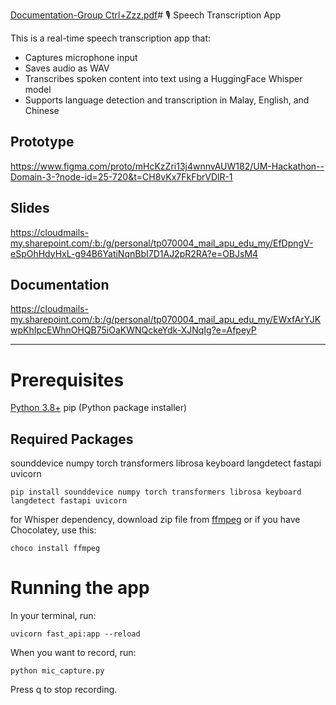 [Documentation-Group Ctrl+Zzz.pdf](https://github.com/user-attachments/files/19720224/Documentation-Group.Ctrl%2BZzz.pdf)# 🎙️ Speech Transcription App

This is a real-time speech transcription app that:
- Captures microphone input
- Saves audio as WAV
- Transcribes spoken content into text using a HuggingFace Whisper model
- Supports language detection and transcription in Malay, English, and Chinese

## Prototype
https://www.figma.com/proto/mHcKzZri13j4wnnvAUW182/UM-Hackathon--Domain-3-?node-id=25-720&t=CH8vKx7FkFbrVDlR-1

## Slides
https://cloudmails-my.sharepoint.com/:b:/g/personal/tp070004_mail_apu_edu_my/EfDpngV-eSpOhHdyHxL-g94B6YatiNqnBbI7D1AJ2pR2RA?e=OBJsM4

## Documentation
https://cloudmails-my.sharepoint.com/:b:/g/personal/tp070004_mail_apu_edu_my/EWxfArYJKwpKhIpcEWhnOHQB75iOaKWNQckeYdk-XJNqIg?e=AfpeyP

---

# Prerequisites
[Python 3.8+](https://www.python.org/downloads/)
pip (Python package installer)

## Required Packages
sounddevice
numpy
torch
transformers
librosa
keyboard
langdetect
fastapi
uvicorn
```
pip install sounddevice numpy torch transformers librosa keyboard langdetect fastapi uvicorn
```

for Whisper dependency, download zip file from [ffmpeg](https://www.gyan.dev/ffmpeg/builds/) or if you have Chocolatey, use this:
```
choco install ffmpeg
```

# Running the app
In your terminal, run:
```
uvicorn fast_api:app --reload
```
When you want to record, run:
```
python mic_capture.py
```
Press q to stop recording.
